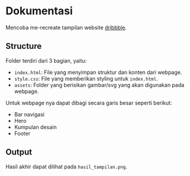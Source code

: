 # Dokumentasi

Mencoba me-recreate tampilan website [dribbble](https://dribbble.com/).

## Structure

Folder terdiri dari 3 bagian, yaitu:

- `index.html`: File yang menyimpan struktur dan konten dari webpage.
- `style.css`: File yang memberikan styling untuk `index.html`.
- `assets`: Folder yang berisikan gambar/svg yang akan digunakan pada webpage.

Untuk webpage nya dapat dibagi secara garis besar seperti berikut:

- Bar navigasi
- Hero
- Kumpulan desain
- Footer

## Output

Hasil akhir dapat dilihat pada `hasil_tampilan.png`.
